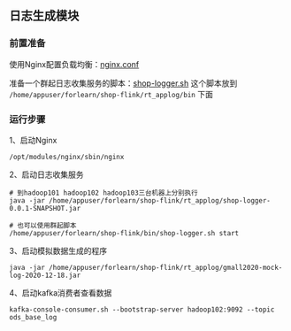 ## 日志生成模块

### 前置准备
使用Nginx配置负载均衡：[nginx.conf](conf/nginx.conf)

准备一个群起日志收集服务的脚本：[shop-logger.sh](bin/shop-logger.sh)
这个脚本放到 `/home/appuser/forlearn/shop-flink/rt_applog/bin` 下面

### 运行步骤
1、启动Nginx
```
/opt/modules/nginx/sbin/nginx
```
2、启动日志收集服务
```
# 到hadoop101 hadoop102 hadoop103三台机器上分别执行
java -jar /home/appuser/forlearn/shop-flink/rt_applog/shop-logger-0.0.1-SNAPSHOT.jar

# 也可以使用群起脚本
/home/appuser/forlearn/shop-flink/bin/shop-logger.sh start
```

3、启动模拟数据生成的程序
```
java -jar /home/appuser/forlearn/shop-flink/rt_applog/gmall2020-mock-log-2020-12-18.jar
```

4、启动kafka消费者查看数据
```
kafka-console-consumer.sh --bootstrap-server hadoop102:9092 --topic ods_base_log
```